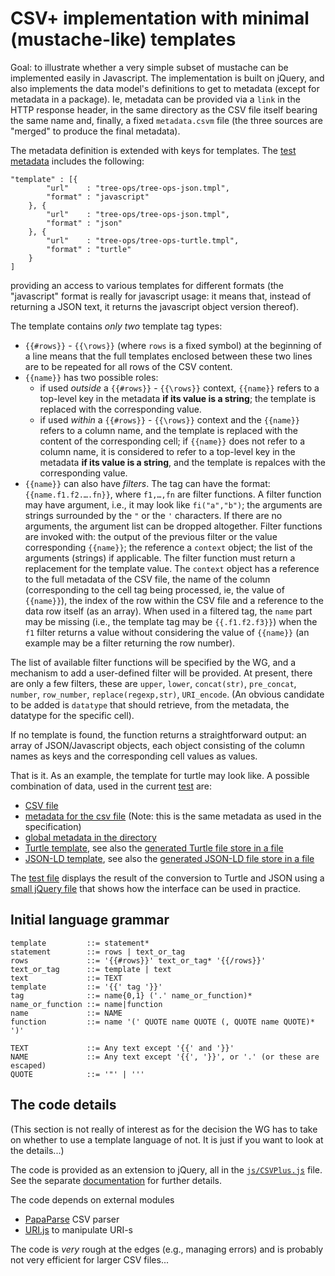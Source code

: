 # CSV+ implementation with minimal (mustache-like) templates #

Goal: to illustrate whether a very simple subset of mustache can be implemented easily in Javascript. The implementation is built on jQuery, and also implements the data model's definitions to get to metadata (except for metadata in a package). Ie, metadata can be provided via a ``link`` in the HTTP response header, in the same directory as the CSV file itself bearing the same name and, finally, a fixed ``metadata.csvm`` file (the three sources are "merged" to produce the final metadata).

The metadata definition is extended with keys for templates. The [test metadata](tree-ops/tree-ops.csvm) includes the following:

	"template" : [{
			"url"    : "tree-ops/tree-ops-json.tmpl",
			"format" : "javascript"
		}, {
			"url"    : "tree-ops/tree-ops-json.tmpl",
			"format" : "json"
		}, {
			"url"    : "tree-ops/tree-ops-turtle.tmpl",
			"format" : "turtle"			
		}
	]

providing an access to various templates for different formats (the "javascript" format is really for javascript usage: it means that, instead of returning a JSON text, it returns the javascript object version thereof).

The template contains *only two* template tag types:

- `{{#rows}}` - `{{\rows}}` (where `rows` is a fixed symbol) at the beginning of a line means that the full templates enclosed between these two lines are to be repeated for all rows of the CSV content.
- `{{name}}` has two possible roles:
    - if used *outside* a `{{#rows}}` - `{{\rows}}` context, `{{name}}` refers to a top-level key in the metadata **if its value is a string**; the template is replaced with the corresponding value.
	- if used *within* a `{{#rows}}` - `{{\rows}}` context and the `{{name}}` refers to a column name, and the template is replaced with the content of the corresponding cell; if `{{name}}` does not refer to a column name, it is considered to refer to a top-level key in the metadata **if its value is a string**, and the template is repalces with the corresponding value. 
- `{{name}}` can also have *filters*. The tag can have the format: `{{name.f1.f2.….fn}}`, where `f1,…,fn` are filter functions. A filter function may have argument, i.e., it may look like `fi("a","b")`; the arguments are strings surrounded by the `"` or the `'` characters. If there are no arguments, the argument list can be dropped altogether. Filter functions are invoked with: the output of the previous filter or the value corresponding `{{name}}`; the reference a `context` object; the list of the arguments (strings) if applicable. The filter function must return a replacement for the template value. The `context` object has a reference to the full metadata of the CSV file, the name of the column (corresponding to the cell tag being processed, ie, the value of `{{name}}`), the index of the row within the CSV file and a reference to the data row itself (as an array). When used in a filtered tag, the `name` part may be missing (i.e., the template tag may be `{{.f1.f2.f3}}`) when the `f1` filter returns a value without considering the value of `{{name}}` (an example may be a filter returning the row number).

The list of available filter functions will be specified by the WG, and a mechanism to add a user-defined filter will be provided. At present, there are only a few filters, these are ``upper``, ``lower``, ``concat(str)``, ``pre_concat``, ``number``, ``row_number``, ``replace(regexp,str)``, ``URI_encode``. (An obvious candidate to be added is ``datatype`` that should retrieve, from the metadata, the datatype for the specific cell).

If no template is found, the function returns a straightforward output: an array of JSON/Javascript objects, each object consisting of the column names as keys and the corresponding cell values as values.

That is it. As an example, the template for turtle may look like. A possible combination of data, used in the current [test](http://w3c.github.io/csvw/experiments/simple-templates-jquery/test.html) are:

- [CSV file](tree-ops/tree-ops.csv)
- [metadata for the csv file](tree-ops/tree-ops.csvm) (Note: this is the same metadata as used in the specification)
- [global metadata in the directory](tree-ops/metadata.csvm)
- [Turtle template](tree-ops/tree-ops-turtle.tmpl), see also the [generated Turtle file store in a file](tree-ops/tree-ops.ttl)
- [JSON-LD template](tree-ops/tree-ops-json.tmpl), see also the [generated JSON-LD file store in a file](tree-ops/tree-ops.jsonld)


The [test file](http://w3c.github.io/csvw/experiments/simple-templates-jquery/test.html) displays the result of the conversion to Turtle and JSON using a [small jQuery file](display.js) that shows how the interface can be used in practice. 


## Initial language grammar ##

    template         ::= statement*
    statement        ::= rows | text_or_tag
    rows             ::= '{{#rows}}' text_or_tag* '{{/rows}}'
    text_or_tag      ::= template | text
    text             ::= TEXT
    template         ::= '{{' tag '}}'
    tag              ::= name{0,1} ('.' name_or_function)*
    name_or_function ::= name|function
    name             ::= NAME
    function         ::= name '(' QUOTE name QUOTE (, QUOTE name QUOTE)* ')'

    TEXT             ::= Any text except '{{' and '}}' 
    NAME             ::= Any text except '{{', '}}', or '.' (or these are escaped)
    QUOTE            ::= '"' | '''


## The code details ##
(This section is not really of interest as for the decision the WG has to take on whether to use a template language of not. It is just if you want to look at the details...)

The code is provided as an extension to jQuery, all in the [`js/CSVPlus.js`](js/CSVPlus.js) file. See the separate [documentation](doc/classes/CSVPlus.html) for further details.
   
The code depends on external modules

- [PapaParse](http://papaparse.com) CSV parser
- [URI.js](https://medialize.github.io/URI.js/) to manipulate URI-s

The code is *very* rough at the edges (e.g., managing errors) and is probably not very efficient for larger CSV files...


